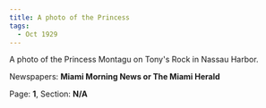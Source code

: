 ```yaml
---  
title: A photo of the Princess  
tags:  
  - Oct 1929  
---  
```

  
A photo of the Princess Montagu on Tony's Rock in Nassau Harbor.  
  
Newspapers: **Miami Morning News or The Miami Herald**  
  
Page: **1**, Section: **N/A** 
